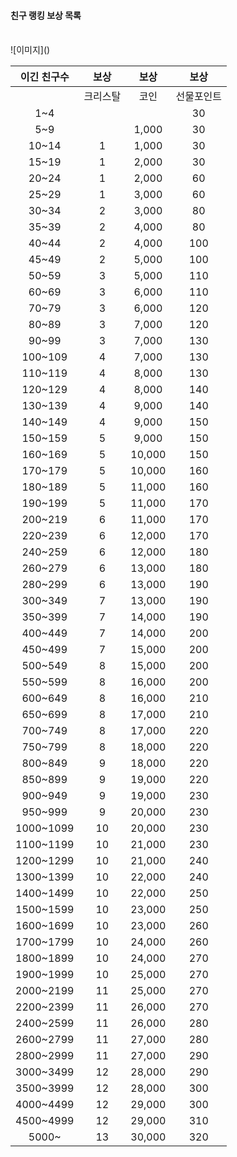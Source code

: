 #### 친구 랭킹 보상 목록
<br>
![이미지]()

| 이긴 친구수 |보상 | 보상 |보상 |  
|:---:|:---:|:---:|:---:|
| | 크리스탈 | 코인 | 선물포인트 |
| 1~4 | | | 30 |  
| 5~9 | | 1,000 | 30 |  
| 10~14 | 1 | 1,000 | 30 |  
| 15~19 | 1 | 2,000 | 30 |  
| 20~24 | 1 | 2,000 | 60 |  
| 25~29 | 1 | 3,000 | 60 |  
| 30~34 | 2 | 3,000 | 80 |  
| 35~39 | 2 | 4,000 | 80 |  
| 40~44 | 2 | 4,000 | 100 |  
| 45~49 | 2 | 5,000 | 100 |
| 50~59 | 3 | 5,000 | 110 |
| 60~69 | 3 | 6,000 | 110 |
| 70~79 | 3 | 6,000 | 120 |
| 80~89 | 3 | 7,000 | 120 |
| 90~99 | 3 | 7,000 | 130 |
| 100~109 | 4 | 7,000 | 130 |
| 110~119 | 4 | 8,000 | 130 |
| 120~129 | 4 | 8,000 | 140 |
| 130~139 | 4 | 9,000 | 140 |
| 140~149 | 4 | 9,000 | 150 |
| 150~159 | 5 | 9,000 | 150 |
| 160~169 | 5 | 10,000 | 150 |
| 170~179 | 5 | 10,000 | 160 |
| 180~189 | 5 | 11,000 | 160 |
| 190~199 | 5 | 11,000 | 170 |
| 200~219 | 6 | 11,000 | 170 |
| 220~239 | 6 | 12,000 | 170 |
| 240~259 | 6 | 12,000 | 180 |
| 260~279 | 6 | 13,000 | 180 |
| 280~299 | 6 | 13,000 | 190 |
| 300~349 | 7 | 13,000 | 190 |
| 350~399 | 7 | 14,000 | 190 |
| 400~449 | 7 | 14,000 | 200 |
| 450~499 | 7 | 15,000 | 200 |
| 500~549 | 8 | 15,000 | 200 |
| 550~599 | 8 | 16,000 | 200 |
| 600~649 | 8 | 16,000 | 210 |
| 650~699 | 8 | 17,000 | 210 |
| 700~749 | 8 | 17,000 | 220 |
| 750~799 | 8 | 18,000 | 220 |
| 800~849 | 9 | 18,000 | 220 |
| 850~899 | 9 | 19,000 | 220 |
| 900~949 | 9 | 19,000 | 230 |
| 950~999 | 9 | 20,000 | 230 |
| 1000~1099 | 10 | 20,000 | 230 |
| 1100~1199 | 10 | 21,000 | 230 |
| 1200~1299 | 10 | 21,000 | 240 |
| 1300~1399 | 10 | 22,000 | 240 |
| 1400~1499 | 10 | 22,000 | 250 |
| 1500~1599 | 10 | 23,000 | 250 |
| 1600~1699 | 10 | 23,000 | 260 |
| 1700~1799 | 10 | 24,000 | 260 |
| 1800~1899 | 10 | 24,000 | 270 |
| 1900~1999 | 10 | 25,000 | 270 |
| 2000~2199 | 11 | 25,000 | 270 |
| 2200~2399 | 11 | 26,000 | 270 |
| 2400~2599 | 11 | 26,000 | 280 |
| 2600~2799 | 11 | 27,000 | 280 |
| 2800~2999 | 11 | 27,000 | 290 |
| 3000~3499 | 12 | 28,000 | 290 |
| 3500~3999 | 12 | 28,000 | 300 |
| 4000~4499 | 12 | 29,000 | 300 |
| 4500~4999 | 12 | 29,000 | 310 |
| 5000~ | 13 | 30,000 | 320 |
